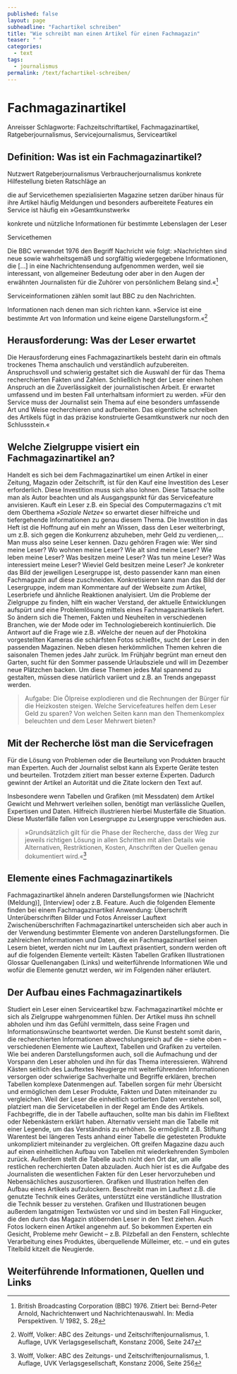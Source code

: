```yaml
---
published: false
layout: page
subheadline: "Fachartikel schreiben"
title: "Wie schreibt man einen Artikel für einen Fachmagazin"
teaser: " "
categories:
  - text
tags:
  - journalismus
permalink: /text/fachartikel-schreiben/
---
```


# Fachmagazinartikel

Anreisser
Schlagworte: Fachzeitschriftartikel, Fachmagazinartikel, Ratgeberjournalismus, Servicejournalismus, Serviceartikel

## Definition: Was ist ein Fachmagazinartikel?


Nutzwert
Ratgeberjournalismus
Verbraucherjournalismus
konkrete Hilfestellung
bieten Ratschläge an



die auf Servicethemen spezialisierten Magazine setzen darüber hinaus für ihre Artikel häufig Meldungen und besonders aufbereitete Features ein
Service ist häufig ein »Gesamtkunstwerk«






konkrete und nützliche Informationen für bestimmte Lebenslagen der Leser

Servicethemen

Die BBC verwendet 1976 den Begriff Nachricht wie folgt: »Nachrichten sind neue sowie wahrheitsgemäß und sorgfältig wiedergegebene Informationen, die [...] in eine Nachrichtensendung aufgenommen werden, weil sie interessant, von allgemeiner Bedeutung oder aber in den Augen der erwähnten Journalisten für die Zuhörer von persönlichem Belang sind.«[^bbc_zitat]


Serviceinformationen zählen somit laut BBC zu den Nachrichten.

Informationen nach denen man sich richten kann.
»Service ist eine bestimmte Art von Information und keine eigene Darstellungsform.«[^volker_wolff_zitat_2]



## Herausforderung: Was der Leser erwartet

Die Herausforderung eines Fachmagazinartikels besteht darin ein oftmals trockenes Thema anschaulich und verständlich aufzubereiten. Anspruchsvoll und schwierig gestaltet sich die Auswahl der für das Thema recherchierten Fakten und Zahlen. Schließlich hegt der Leser einen hohen Anspruch an die Zuverlässigkeit der journalistischen Arbeit. Er erwartet umfassend und im besten Fall unterhaltsam informiert zu werden.
»Für den Service muss der Journalist sein Thema auf eine besonders umfassende Art und Weise recherchieren und aufbereiten. Das eigentliche schreiben des Artikels fügt in das präzise konstruierte Gesamtkunstwerk nur noch den Schlussstein.«
## Welche Zielgruppe visiert ein Fachmagazinartikel an?

Handelt es sich bei dem Fachmagazinartikel um einen Artikel in einer Zeitung, Magazin oder Zeitschrift, ist für den Kauf eine Investition des Leser erforderlich. Diese Investition muss sich also lohnen. Diese Tatsache sollte man als Autor beachten und als Ausgangspunkt für das Servicefeature anvisieren.
Kauft ein Leser z.B. ein Special des Computermagazins c’t mit dem Oberthema *»Soziale Netze«* so erwartet dieser hilfreiche und tiefergehende Informationen zu genau diesem Thema. Die Investition in das Heft ist die Hoffnung auf ein mehr an Wissen, dass den Leser weiterbringt, um z.B. sich gegen die Konkurrenz abzuheben, mehr Geld zu verdienen,...
Man muss also seine Leser kennen. Dazu gehören Fragen wie:
Wer sind meine Leser?
Wo wohnen meine Leser?
Wie alt sind meine Leser?
Wie leben meine Leser?
Was besitzen meine Leser?
Was tun meine Leser?
Was interessiert meine Leser?
Wieviel Geld besitzen meine Leser?
Je konkreter das Bild der jeweiligen Lesergruppe ist, desto passender kann man einen Fachmagazin auf diese zuschneiden. Konkretisieren kann man das Bild der Lesergruppe, indem man Kommentare auf der Webseite zum Artikel, Leserbriefe und ähnliche Reaktionen analyisiert.
Um die Probleme der Zielgruppe zu finden, hilft ein wacher Verstand, der aktuelle Entwicklungen aufspürt und eine Problemlösung mittels eines Fachmagazinartikels liefert. So ändern sich die Themen, Fakten und Neuheiten in verschiedenen Branchen, wie der Mode oder im Technologiebereich kontinuierlich. Die Antwort auf die Frage wie z.B. »Welche der neuen auf der Photokina vorgestellten Kameras die schärfsten Fotos schießt«, sucht der Leser in den passenden Magazinen.
Neben diesen herkömmlichen Themen kehren die saisonalen Themen jedes Jahr zurück. Im Frühjahr begrünt man erneut den Garten, sucht für den Sommer passende Urlaubsziele und will im Dezember neue Plätzchen backen. Um diese Themen jedes Mal spannend zu gestalten, müssen diese natürlich variiert und z.B. an Trends angepasst werden.
> Aufgabe: Die Ölpreise explodieren und die Rechnungen der Bürger für die Heizkosten steigen. Welche Servicefeatures helfen dem Leser Geld zu sparen? Von welchen Seiten kann man den Themenkomplex beleuchten und dem Leser Mehrwert bieten? 

## Mit der Recherche löst man die Servicefragen


Für die Lösung von Problemen oder die Beurteilung von Produkten braucht man Experten. Auch der Journalist selbst kann als Experte Geräte testen und beurteilen. Trotzdem zitiert man besser externe Experten. Dadurch gewinnt der Artikel an Autorität und die Zitate lockern den Text auf.

Insbesondere wenn Tabellen und Grafiken (mit Messdaten) dem Artikel Gewicht und Mehrwert verleihen sollen, benötigt man verlässliche Quellen, Expertisen und Daten. Hilfreich illustrieren hierbei Musterfälle die Situation. Diese Musterfälle fallen von Lesergruppe zu Lesergruppe verschieden aus.

> »Grundsätzlich gilt für die Phase der Recherche, dass der Weg zur jeweils richtigen Lösung in allen Schritten mit allen Details wie Alternativen, Restriktionen, Kosten, Anschriften der Quellen genau dokumentiert wird.«[^volker_wolff_zitat_1]

## Elemente eines Fachmagazinartikels

Fachmagazinartikel ähneln anderen Darstellungsformen wie [Nachricht (Meldung)], [Interview] oder z.B. Feature. Auch die folgenden Elemente finden bei einem Fachmagazinartikel Anwendung:
Überschrift
Unterüberschriften
Bilder und Fotos
Anreisser
Lauftext
Zwischenüberschriften
Fachmagazinartikel unterscheiden sich aber auch in der Verwendung bestimmter Elemente von anderen Darstellungsformen. Die zahlreichen Informationen und Daten, die ein Fachmagazinartikel seinen Lesern bietet, werden nicht nur im Lauftext präsentiert, sondern werden oft auf die folgenden Elemente verteilt:
Kästen
Tabellen
Grafiken
Illustrationen
Glossar
Quellenangaben (Links) und weiterführende Informationen
Wie und wofür die Elemente genutzt werden, wir im Folgenden näher erläutert.
## Der Aufbau eines Fachmagazinartikels

Studiert ein Leser einen Serviceartikel bzw. Fachmagazinartikel möchte er sich als Zielgruppe wahrgenommen fühlen. Der Artikel muss ihn schnell abholen und ihm das Gefühl vermitteln, dass seine Fragen und Informationswünsche beantwortet werden. Die Kunst besteht somit darin, die recherchierten Informationen abwechslungsreich auf die – siehe oben – verschiedenen Elemente wie Lauftext, Tabellen und Grafiken zu verteilen.
Wie bei anderen Darstellungsformen auch, soll die Aufmachung und der Vorspann den Leser abholen und ihn für das Thema interessieren. 
Während Kästen seitlich des Lauftextes Neugierge mit weiterführenden Informationen versorgen oder schwierige Sachverhalte und Begriffe erklären, brechen Tabellen komplexe Datenmengen auf.
Tabellen sorgen für mehr Übersicht und ermöglichen dem Leser Produkte, Fakten und Daten miteinander zu vergleichen. Weil der Leser die einheitlich sortierten Daten verstehen soll, platziert man die Servicetabellen in der Regel am Ende des Artikels. Fachbegriffe, die in der Tabelle auftauchen, sollte man bis dahin im Fließtext oder Nebenkästern erklärt haben. Alternativ versieht man die Tabelle mit einer Legende, um das Verständnis zu erhöhen.
So ermöglicht z.B. Stiftung Warentest bei längeren Tests anhand einer Tabelle die getesteten Produkte unkompliziert miteinander zu vergleichen. Oft greifen Magazine dazu auch auf einen einheitlichen Aufbau von Tabellen mit wiederkehrenden Symbolen zurück.
Außerdem stellt die Tabelle auch nicht den Ort dar, um alle restlichen recherchierten Daten abzuladen. Auch hier ist es die Aufgabe des Journalisten die wesentlichen Fakten für den Leser  hervorzuheben und Nebensächliches auszusortieren.
Grafiken und Illustration helfen den Aufbau eines Artikels aufzulockern. Beschreibt man im Lauftext z.B. die genutzte Technik eines Gerätes, unterstützt eine verständliche Illustration die Technik besser zu verstehen. Grafiken und Illustrationen beugen außerdem langatmigen Textwüsten vor und sind im besten Fall Hingucker, die den durch das Magazin stöbernden Leser in den Text ziehen.
Auch Fotos lockern einen Artikel angenehm auf. So bekommen Experten ein Gesicht, Probleme mehr Gewicht – z.B. Pilzbefall an den Fenstern, schlechte Verarbeitung eines Produktes, überquellende Mülleimer, etc. – und ein gutes Titelbild kitzelt die Neugierde.




## Weiterführende Informationen, Quellen und Links

[Google Docs]: http://docs.google.com

[^bbc_zitat]: British Broadcasting Corporation (BBC) 1976. Zitiert bei: Bernd-Peter Arnold, Nachrichtenwert und Nachrichtenauswahl. In: Media Perspektiven. 1/ 1982, S. 28
[^volker_wolff_zitat_2]: Wolff, Volker: ABC des Zeitungs- und Zeitschriftenjournalismus, 1. Auflage, UVK Verlagsgesellschaft, Konstanz 2006, Seite 247
[^volker_wolff_zitat_1]: Wolff, Volker: ABC des Zeitungs- und Zeitschriftenjournalismus, 1. Auflage, UVK Verlagsgesellschaft, Konstanz 2006, Seite 256